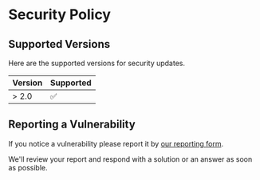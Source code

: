 # Security Policy

## Supported Versions

Here are the supported versions for security updates.

| Version | Supported          |
| ------- | ------------------ |
| > 2.0   | :white_check_mark: |

## Reporting a Vulnerability

If you notice a vulnerability please report it by [our reporting form](https://github.com/Trendyol/baklava/security/advisories/new).

We'll review your report and respond with a solution or an answer as soon as possible.
